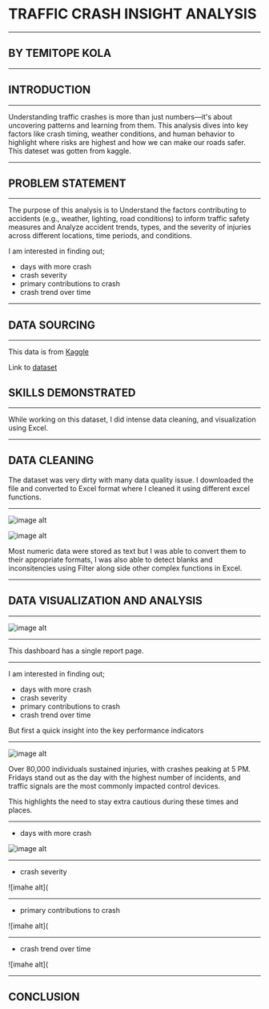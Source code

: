 # TRAFFIC CRASH INSIGHT ANALYSIS
___
## BY TEMITOPE KOLA

___

## INTRODUCTION
___
Understanding traffic crashes is more than just numbers—it's about uncovering patterns and learning from them. This analysis dives into key factors like crash timing, weather conditions, and human behavior to highlight where risks are highest and how we can make our roads safer. This dateset was gotten from kaggle.

____

## PROBLEM STATEMENT

____
The purpose of this analysis is to Understand the factors contributing to accidents (e.g., weather, lighting, road conditions) to inform traffic safety measures and Analyze accident trends, types, and the severity of injuries across different locations, time periods, and conditions.

I am interested in finding out;
* days with more crash
*  crash severity
*  primary contributions to crash
*  crash trend over time

___
## DATA SOURCING

___

This data is from [Kaggle](https://www.kaggle.com)

Link to [dataset](https://www.kaggle.com/datasets/oktayrdeki/traffic-accidents/data)

## SKILLS DEMONSTRATED
___

While working on this dataset, I did intense data cleaning, and visualization using Excel.

___
## DATA CLEANING

The dataset was very dirty with many data quality issue. I downloaded the file and converted to Excel format where I cleaned it using different excel functions.
___

![image alt](https://github.com/Temitope-Kola/TRAFFIC-CRASH-/blob/main/IMAGESS/dirtdata.png?raw=true)

![image alt](https://github.com/Temitope-Kola/TRAFFIC-CRASH-/blob/main/IMAGESS/CLEANED%20DATA.png?raw=true)

Most numeric data were stored as text but I was able to convert them to their appropriate formats, I was also able to detect  blanks and inconsitencies using Filter along side other complex functions in Excel.

___

## DATA VISUALIZATION AND ANALYSIS

___

![image alt](https://github.com/Temitope-Kola/TRAFFIC-CRASH-/blob/main/IMAGESS/NEW%20DASHBOARD%20FOR%20TRAFFIC%20CRASH%20ANALYSIS.png?raw=true)
___

This dashboard has a single report page.

___

I am interested in finding out;
* days with more crash
*  crash severity
*  primary contributions to crash
*  crash trend over time

  But first a quick insight into the key performance indicators

___
![image alt](https://github.com/Temitope-Kola/TRAFFIC-CRASH-/blob/main/IMAGESS/KPIS.png?raw=true)

 Over 80,000 individuals sustained injuries, with crashes peaking at 5 PM. Fridays stand out as the day with the highest number of incidents, and traffic signals are the most commonly impacted control devices.

 This highlights the need to stay extra cautious during these times and places.

 ___

 
* days with more crash

![image alt]()

  ___

*  crash severity

![imahe alt](

  ___

*  primary contributions to crash

![imahe alt](

___

*  crash trend over time

![imahe alt](
___

## CONCLUSION

